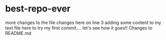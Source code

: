# best-repo-ever
more changes to the file
changes here on line 3
adding some content to my text file here to try my first commit.... let's see how it goes!!
Changes to README.md

